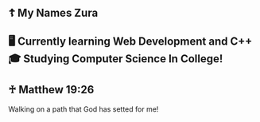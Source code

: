 ## ☦️ My Names Zura

🖥️ Currently learning Web Development and C++ <br>
🎓 Studying Computer Science In College! <br>
------------------------------------------------------
♰ Matthew 19:26 <br>
------------------------------------------------------
Walking on a path that God has setted for me!
